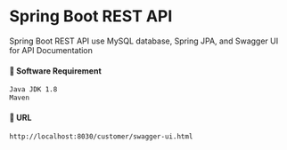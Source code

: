 # Spring Boot REST API

Spring Boot REST API use MySQL database, Spring JPA, and Swagger UI for API Documentation

#### :rocket:  Software Requirement
```bash
Java JDK 1.8
Maven

```


#### :rocket: URL
```bash
http://localhost:8030/customer/swagger-ui.html
``` 
